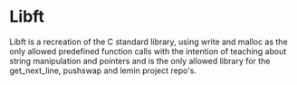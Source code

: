 # Libft
Libft is a recreation of the C standard library, using write and malloc as the only allowed predefined function calls with the intention of teaching about string manipulation and pointers and is the only allowed library for the get_next_line, pushswap and lemin project repo's.
